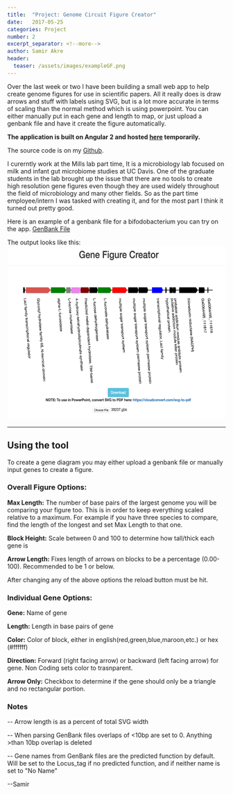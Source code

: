 ```yaml
---
title:  "Project: Genome Circuit Figure Creator"
date:   2017-05-25
categories: Project
number: 2
excerpt_separator: <!--more-->
author: Samir Akre
header:
  teaser: /assets/images/exampleGF.png
---
```

Over the last week or two I have been building a small web app to help create genome figures for use in scientific papers. All it really does is draw arrows and stuff with labels using SVG, but is a lot more accurate in terms of scaling than the normal method which is using powerpoint. You can either manually put in each gene and length to map, or just upload a genbank file and have it create the figure automatically. 

**The application is built on Angular 2 and hosted [here](http://genediagramdraw-org.stackstaging.com) temporarily.**

The source code is on my [Github](https://github.com/akre96/GeneDiagrams).
<!--more-->

I curerntly work at the Mills lab part time, It is a microbiology lab focused on milk and infant gut microbiome studies at UC Davis. One of the graduate students in the lab brought up the issue that there are no tools to create high resolution gene figures even though they are used widely throughout the field of microbiology and many other fields. So as the part time employee/intern I was tasked with creating it, and for the most part I think it turned out pretty good. 

Here is an example of a genbank file for a bifodobacterium you can try on the app. [GenBank File](/assets/39237.gbk)

The output looks like this: <br>
<img src="/assets/images/exampleGF.png" alt="GeneFigure Example Image" height="400px">
<hr> 

## Using the tool

To create a gene diagram you may either upload a genbank file or manually input genes to create a figure. 

### Overall Figure Options:

**Max Length:** The number of base pairs of the largest genome you will be comparing your figure too. This is in order to keep everything scaled relative to a maximum. For example if you have three species to compare, find the length of the longest and set Max Length to that one.

**Block Height:** Scale between 0 and 100 to determine how tall/thick each gene is

**Arrow Length:** Fixes length of arrows on blocks to be a percentage (0.00-100). Recommended to be 1 or below.  

After changing any of the above options the reload button must be hit. 

### Individual Gene Options:

**Gene:** Name of gene

**Length:** Length in base pairs of gene

**Color:** Color of block, either in english(red,green,blue,maroon,etc.) or hex (#ffffff)

**Direction:** Forward (right facing arrow) or backward (left facing arrow) for gene. Non Coding sets color to trasnparent.

**Arrow Only:** Checkbox to determine if the gene should only be a triangle and no rectangular portion.






### Notes
-- Arrow length is as a percent of total SVG width

-- When parsing GenBank files overlaps of <10bp are set to 0. Anything >than 10bp overlap is deleted

-- Gene names from GenBank files are the predicted function by default. Will be set to the Locus_tag if no predicted function, and if neither name is set to "No Name"


--Samir
